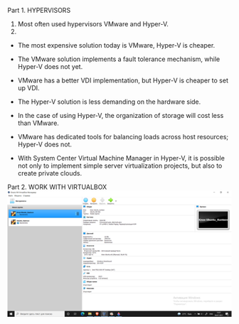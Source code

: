 Part 1. HYPERVISORS
1. Most often used hypervisors VMware and Hyper-V.
2.
  * The most expensive solution today is VMware, Hyper-V is cheaper.

  * The VMware solution implements a fault tolerance mechanism, while Hyper-V does not yet.

  * VMware has a better VDI implementation, but Hyper-V is cheaper to set up VDI.

  * The Hyper-V solution is less demanding on the hardware side.

  * In the case of using Hyper-V, the organization of storage will cost less than VMware.

  * VMware has dedicated tools for balancing loads across host resources; Hyper-V does not.

  * With System Center Virtual Machine Manager in Hyper-V, it is possible not only to implement simple server virtualization projects, but also to create private clouds.

Part 2. WORK WITH VIRTUALBOX
   ![Image alt](https://github.com/00Kuntsov00/DevOps_online_Kyiv_2021Q3/raw/develop/m2/task2.1/screenshots/1.png)
